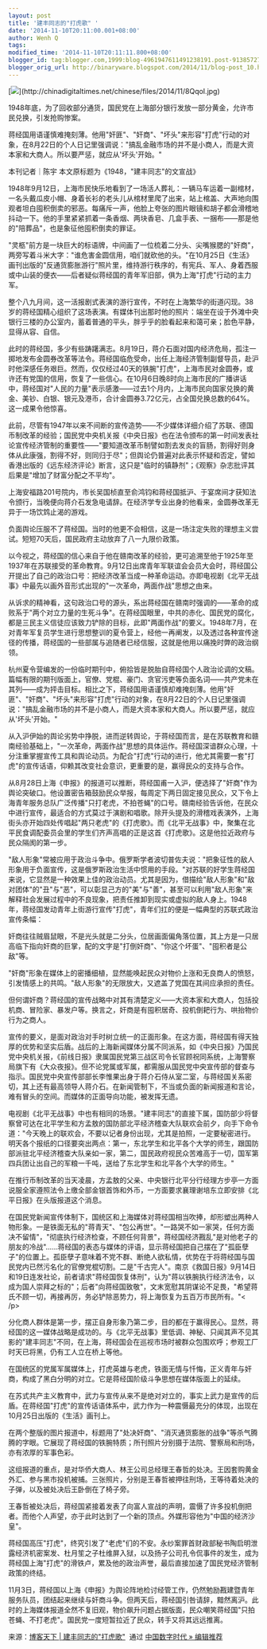 ```yaml
---
layout: post
title: '建丰同志的"打虎歌" '
date: '2014-11-10T20:11:00.001+08:00'
author: Wenh Q
tags:
modified_time: '2014-11-10T20:11:11.800+08:00'
blogger_id: tag:blogger.com,1999:blog-4961947611491238191.post-9138572763715438970
blogger_orig_url: http://binaryware.blogspot.com/2014/11/blog-post_10.html
---
```


[![](https://images-blogger-opensocial.googleusercontent.com/gadgets/proxy?url=http%3A%2F%2Fchinadigitaltimes.net%2Fchinese%2Ffiles%2F2014%2F11%2F8QqoI.jpg&container=blogger&gadget=a&rewriteMime=image%2F*)](http://chinadigitaltimes.net/chinese/files/2014/11/8QqoI.jpg)

1948年底，为了回收部分通货，国民党在上海部分银行发放一部分黄金，允许市民兑换，引发抢购惨案。

蒋经国用语谨慎难掩刻薄。他用"奸匪"、"奸商"、"坏头"来形容"打虎"行动的对象，在8月22日的个人日记里强调说："搞乱金融市场的并不是小商人，而是大资本家和大商人。所以要严惩，就应从'坏头'开始。"

本刊记者｜陈宇
本文原标题为《1948，"建丰同志"的文宣战》

1948年9月12日，上海市民快乐地看到了一场活人葬礼：一辆马车运着一副棺材，一名头戴瓜皮小帽、身着长衫的老头儿从棺材里爬了出来，站上棺盖、大声地向围观者坦白囤积倒卖的邪恶。每痛斥一声，他脸上夸张的图片眼镜和胡子都会滑稽地抖动一下。他的手里紧紧抓着一条香烟、两块香皂、几盒手表、一捆布——那是他的"陪葬品"，也是象征他囤积倒卖的罪证。

"灵柩"前方是一块巨大的标语牌，中间画了一位梳着二分头、尖嘴猴腮的"奸商"，两旁写着斗米大字："谁危害金圆信用，咱们就砍他的头。"在10月25日《生活》画刊出版的"反通货膨胀游行"照片里，维持游行秩序的，有宪兵、军人、身着西服或中山装的便衣——后者疑似蒋经国的青年军旧部，俱为上海"打虎"行动的主力军。

整个八九月间，这一活报剧式表演的游行宣传，不时在上海繁华的街道闪现。38岁的蒋经国精心组织了这场表演。有媒体刊出那时他的照片：端坐在设于外滩中央银行三楼的办公室内，蓄着普通的平头，胖乎乎的脸看起来和蔼可亲；脸色平静，显得从容、自信。

此时的蒋经国，多少有些踌躇满志。8月19日，蒋介石面对国内经济危局，孤注一掷地发布金圆券改革等法令。蒋经国临危受命，出任上海经济管制副督导员，赴沪时他深感任务艰巨。然而，仅仅经过40天的铁腕"打虎"，上海市民对金圆券，或许还有党国的信用，恢复了一些信心。在10月6日晚8时向上海市民的广播讲话中，蒋经国对"人民的力量"表示感激——过去1个月内，上海市民向国家兑换的黄金、美钞、白银、银元及港币，合计金圆券3.72亿元，占全国兑换总数的64%。这一成果令他惊喜。

此前，尽管有1947年以来不间断的宣传造势——不少媒体详细介绍了苏联、德国币制改革的经验；国民党中央机关报《中央日报》也在法令颁布的第一时间发表社论宣传经济管制的重要性——"要知道改革币制譬如割去发炎的盲肠，割得好则身体从此康强，割得不好，则同归于尽"；但舆论仍普遍对此表示怀疑和否定，譬如香港出版的《远东经济评论》断言，这只是"临时的镇静剂"；《观察》杂志批评其后果是"增加了财富分配之不平均"。

上海安福路201号院内，市长吴国桢直至俞鸿钧和蒋经国抵沪、于宴席间才获知法令颁行，当晚便向蒋介石发急电请辞。在经济学专业出身的他看来，金圆券改革无异于一场饮鸩止渴的游戏。

负面舆论压服不了蒋经国。当时的他更不会相信，这是一场注定失败的理想主义尝试。短短70天后，国民政府主动放弃了八一九限价政策。

以今视之，蒋经国的信心来自于他在赣南改革的经验，更可追溯至他于1925年至1937年在苏联接受的革命教育。9月12日出席青年军联谊会会员大会时，蒋经国公开提出了自己的政治口号：把经济改革当成一种革命运动。亦即电视剧《北平无战事》中最先以画外音形式出现的"一次革命，两面作战"思想之由来。

从诉求的精神看，这句政治口号的源头，系出蒋经国在赣南时强调的——革命的成败系于"两个对立力量的生死斗争"。在蒋经国眼里，中共的赤化、国民党的腐化，都是三民主义信徒应该致力铲除的目标，此即"两面作战"的要义。1948年7月，在对青年军复员学生进行思想整训的夏令营上，经他一再阐发，以及透过各种宣传途径的传播，蒋经国的一些部属与追随者已经信服，这就是他用以痛挽时弊的政治纲领。

杭州夏令营编发的一份临时期刊中，俯拾皆是脱胎自蒋经国个人政治论调的文稿。篇幅有限的期刊版面上，官僚、党棍、豪门、贪官污吏等负面名词——共产党未在其列——成为抨击目标。相比之下，蒋经国用语谨慎却难掩刻薄。他用"奸匪"、"奸商"、"坏头"来形容"打虎"行动的对象，在8月22日的个人日记里强调说："搞乱金融市场的并不是小商人，而是大资本家和大商人。所以要严惩，就应从'坏头'开始。"

从入沪伊始的舆论劣势中挣脱，进而逆转舆论，于蒋经国而言，是在苏联教育和赣南经验基础上，"一次革命，两面作战"思想的具体运作。蒋经国深谙群众心理，十分注重掌握宣传工具和舆论动员。为配合"打虎"行动的进行，他尤其需要一套"打虎"的宣传话语，仰赖其改变社会意识，更重要的是，赢得民众的支持与合作。

从8月28日上海《申报》的报道可以推断，蒋经国甫一入沪，便选择了"奸商"作为舆论突破口。他设置密告箱鼓励民众举报，每周定下两日固定接见民众，又下令上海青年服务总队广泛传播"只打老虎，不拍苍蝇"的口号。赣南经验告诉他，在民众中进行宣传，最适合的方式莫过于演剧和唱歌。除开头提及的滑稽戏表演外，上海街头亦开始四处传唱起"两只老虎"的《打虎歌》。而《北平无战事》中，聚集在北平民食调配委员会里的学生们齐声高唱的正是这首《打虎歌》。这是他拉近政府与民众隔阂的第一步。

"敌人形象"常被应用于政治斗争中。俄罗斯学者波切普佐夫说："把象征性的敌人形象用于负面宣传，这是俄罗斯政治生活中惯用的手段。"对苏联的好学生蒋经国来说，它显然是一种效果上佳的政治动员。尤其是因为，借描绘"敌人形象"和"敌对团体"的"丑"与"恶"，可以彰显己方的"美"与"善"，甚至可以利用"敌人形象"来解释社会发展过程中的不良现象，把责任推卸到现实或虚拟的敌人身上。1948年，蒋经国发动青年上街游行宣传"打虎"，青年们扛的便是一幅典型的苏联式政治宣传条幅：

奸商往往贼眉鼠眼，不是光头就是二分头，位居画面偏角落位置，其上方是一只居高临下指向奸商的巨掌，配的文字是"打倒奸商"、"你这个坏蛋"、"囤积者是公敌"等。

"奸商"形象在媒体上的密播细植，显然能唤起民众对物价上涨和无良商人的愤怒，引发情感上的共鸣。"敌人形象"的无限放大，又遮盖了党国在其间应承担的责任。

但何谓奸商？蒋经国的宣传战略中对其有清楚定义——大资本家和大商人，包括投机商、冒险家、暴发户等。换言之，奸商是有囤积居奇、投机倒耙行为、哄抬物价行为之商人。

宣传的要义，是面对政治对手时树立统一的正面形象。在这方面，蒋经国有得天独厚的优势和坚实后盾。战后的上海新闻媒体分属不同派系，如《中央日报》乃国民党中央机关报，《前线日报》隶属国民党第三战区司令长官顾祝同系统，上海警察局旗下有《大众夜报》。但不论党属或军属，都需服从国民党中央宣传部的督查与指示。国民党中央宣传部部长李惟果出身于蒋介石侍从室二室，与蒋经国关系密切，其上还有最高领导人蒋介石。在新闻管制下，不当或负面的新闻报道和言论，难有冒头的空间。而媒体的正面导向功能，被发挥无遗。

电视剧《北平无战事》中也有相同的场景。"建丰同志"的直接下属，国防部少将督察曾可达在北平学生和方孟敖的国防部北平经济稽查大队联欢会前夕，向手下命令道："今天晚上的联欢会，不要以记者身份出现，尤其是拍照，一定要秘密进行。明天各个报纸的口径要突出两点：第一，东北学生和北平各个大学的师生，跟国防部派驻北平经济稽查大队亲如一家，第二，国民政府视民众苦难高于一切，国军第四兵团让出自己的军粮一千吨，送给了东北学生和北平各个大学的师生。"

在推行币制改革的当天凌晨，方孟敖的父亲、中央银行北平分行经理方步亭一方面说服全家遵照法令上缴全部金银首饰和外币，一方面要求襄理谢培东立即安排《北平日报》在头版报道这个消息。

在国民党新闻宣传体制下，国统区和上海媒体对蒋经国相当吹捧，却形塑出两种人物形象。一是铁面无私的"蒋青天"、"包公再世"。"一路哭不如一家哭，任何方面决不留情"，"彻底执行经济检查，不顾任何背景"，蒋经国经济戡乱"是对他老子的朋友的冷战"……蒋经国的表态与媒体的评语，显示蒋经国把自己摆在了"孤臣孽子"的位置上。孤臣孽子意味着不党不群、断绝人欲私情，优势在于将蒋经国与国民党内已然污名化的官僚党棍切割。二是"千古完人"。南京《救国日报》9月14日和19日连发社论，前者请求"蒋经国恢复体刑"，认为"蒋以铁腕执行经济法令，以成为国人崇拜之标的"；后者"向蒋经国致敬"，文末宽慰其阴谋论不足畏，"希望蒋氏不顾一切，再接再厉，务必铲除恶势力，将上海恢复为五百万市民所有。"<
/p>

分化商人群体是第一步，摆正自身形象乃第二步，目的都在于赢得民心。显然，蒋经国的这一媒体战略是成功的。与《北平无战事》里低调、神秘、只闻其声不见其影的"建丰同志"不同，在上海，蒋经国会在巡视市场时被群众包围欢呼；参观工厂时天已将黑，仍有工人立在桥上等他。

在国统区的党属军属媒体上，打虎英雄与老虎，铁面无情与忏悔，正义青年与奸商，构成了黑白分明的对立。它是蒋经国阶级斗争思想在媒体版面上的延续。

在苏式共产主义教育中，武力与宣传从来不是绝对对立的，事实上武力是宣传的后盾。在蒋经国"打虎"的宣传话语体系中，武力作为一种震慑最充分的体现，出现在10月25日出版的《生活》画刊上。

在两个整版的图片报道中，标题用了"处决奸商"、"消灭通货膨胀的战争"等杀气腾腾的字眼。它展现了蒋经国的铁腕特质；所刊照片分别摄于法院、警察局和刑场，亦有浓厚的军事色彩。

这组报道的重点，是对华侨大商人、林王公司总经理王春哲的处决。王因套购黄金外汇、参与黑市投机被捕。三张照片，分别是王春哲被押往刑场，王等待着处决的子弹，以及被处决后王卧倒在了椅子旁。

王春哲被处决后，蒋经国紧接着发表了向富人宣战的声明，震慑了许多投机倒把者。而他个人声望，亦于此时达到了一个新的顶点。外媒形容他为"中国的经济沙皇"。

蒋经国高压"打虎"，终究引发了"老虎"们的不安。永纱案罪首财政部秘书陶启明泄露经济机密案发、杜月笙之子杜维屏入狱，以及扬子公司孔令侃事件的发生，成为蒋经国上海"打虎"的滑铁卢，累及他的政治声誉，最后直接加速了国民党经济管制政策的终结。

11月3日，蒋经国以上海《申报》为舆论阵地检讨经管工作，仍然勉励戡建暨青年服务队员，团结起来继续与奸商斗争。但两天后，蒋经国引咎请辞，黯然离沪。此时的上海媒体报道全然不复旧观，物价飙升问题占据版面，民众嘲笑蒋经国"只拍苍蝇、不打老虎"。国民党一度短暂拉近了民众，转手又将其远远推离。

来源：[博客天下 |
建丰同志的"打虎歌"](http://feedproxy.google.com/~r/chinagfwblog/~3/oPQiSzvq1CQ/)  通过 [中国数字时代
»
编辑推荐](http://pipes.yahoo.com/pipes/pipe.info?_id=4ebbe79f06d4342d785a0cab9913dc0c)
